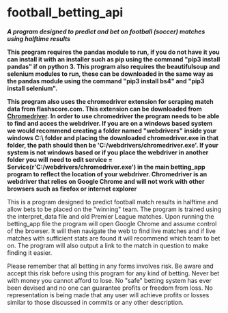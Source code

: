 # football_betting_api
***A program designed to predict and bet on football (soccer) matches using halftime results***

**This program requires the pandas module to run, if you do not have it you can install it with an installer such as pip using the command "pip3 install pandas" if on python 3. This program also requires the beautifulsoup and selenium modules to run, these can be downloaded in the same way as the pandas module using the command "pip3 install bs4" and "pip3 install selenium".**

**This program also uses the chromedriver extension for scraping match data from flashscore.com. This extension can be downloaded from [Chromedriver](https://chromedriver.chromium.org/downloads). In order to use chromedriver the program needs to be able to find and acces the webdriver. If you are on a windows based system we would recommend creating a folder named "webdrivers" inside your windows C:\ folder and placing the downloaded chromedriver.exe in that folder, the path should then be 'C:/webdrivers/chromedriver.exe'. If your system is not windows based or if you place the webdriver in another folder you will need to edit service = Service(r'C:/webdrivers/chromedriver.exe') in the main betting_app program to reflect the location of your webdriver. Chromedriver is an webdriver that relies on Google Chrome and will not work with other browsers such as firefox or internet explorer**

This is a program designed to predict football match results in halftime and allow bets to be placed on the "winning" team. The program is trained using the interpret_data file and old Premier League matches. Upon running the betting_app file the program will open Google Chrome and assume control of the browser. It will then navigate the web to find live matches and if live matches with sufficient stats are found it will recommend which team to bet on. The program will also output a link to the match in question to make finding it easier.  

Please remember that all betting in any forms involves risk. Be aware and accept this risk before using this program for any kind of betting. Never bet with money you cannot afford to lose. No "safe" betting system has ever been devised and no one can guarantee profits or freedom from loss. No representation is being made that any user will achieve profits or losses similar to those discussed in commits or any other description.


